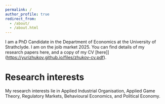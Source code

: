 ```yaml
---
permalink: / 
author_profile: true
redirect_from: 
  - /about/
  - /about.html
---
```


I am a PhD Candidate in the Department of Economics at the University of Strathclyde. 
I am on the joib market 2025. You can find details of my research papers here, and a copy of my CV [here]](https://yurizhukov.github.io/files/zhukov-cv.pdf).


Research interests
======

My research interests lie in Applied Industrial Organisation, Applied Game Theory, Regulatory Markets, Behavioural Economics, and Political Economy.